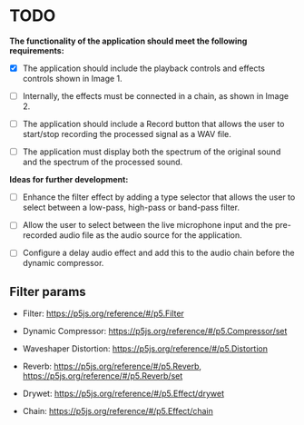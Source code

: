 # TODO

**The functionality of the application should meet the following requirements:**

- [x] The application should include the playback controls and effects controls shown in Image 1.

- [ ] Internally, the effects must be connected in a chain, as shown in Image 2.

- [ ] The application should include a Record button that allows the user to start/stop recording the processed signal as a WAV file.

- [ ] The application must display both the spectrum of the original sound and the spectrum of the processed sound.

**Ideas for further development:**

- [ ] Enhance the filter effect by adding a type selector that allows the user to select between a low-pass, high-pass or band-pass filter.

- [ ] Allow the user to select between the live microphone input and the pre-recorded audio file as the audio source for the application.

- [ ] Configure a delay audio effect and add this to the audio chain before the dynamic compressor.


## Filter params

- Filter: https://p5js.org/reference/#/p5.Filter
- Dynamic Compressor: https://p5js.org/reference/#/p5.Compressor/set
- Waveshaper Distortion: https://p5js.org/reference/#/p5.Distortion
- Reverb: https://p5js.org/reference/#/p5.Reverb, https://p5js.org/reference/#/p5.Reverb/set
- Drywet: https://p5js.org/reference/#/p5.Effect/drywet

- Chain: https://p5js.org/reference/#/p5.Effect/chain

